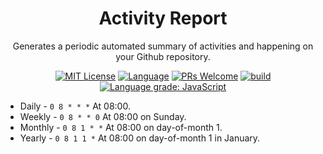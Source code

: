 <h1 align="center">Activity Report</h1>

<p align="center">Generates a periodic automated summary of activities and happening on your Github repository.</p>

<p align="center">
<a href="/LICENSE"><img src="https://img.shields.io/badge/license-MIT_License-green.svg?style=flat-square" alt="MIT License"></a>
<a href="https://www.typescriptlang.org"><img alt="Language" src="https://img.shields.io/badge/language-TypeScript-blue.svg?style=flat-square"></a>
<a href="https://github.com/bubkoo/activity-report/pulls"><img alt="PRs Welcome" src="https://img.shields.io/badge/PRs-Welcome-brightgreen.svg?style=flat-square"></a>
<a href="https://github.com/bubkoo/activity-report/actions/workflows/test.yml"><img alt="build" src="https://img.shields.io/github/workflow/status/bubkoo/activity-report/Test/master?logo=github&style=flat-square"></a>
<a href="https://lgtm.com/projects/g/bubkoo/activity-report/context:javascript"><img alt="Language grade: JavaScript" src="https://img.shields.io/lgtm/grade/javascript/g/bubkoo/activity-report.svg?logo=lgtm&style=flat-square"></a>
</p>

- Daily - `0 8 * * *` At 08:00.
- Weekly - `0 8 * * 0` At 08:00 on Sunday.
- Monthly - `0 8 1 * *` At 08:00 on day-of-month 1.
- Yearly - `0 8 1 1 *` At 08:00 on day-of-month 1 in January.
